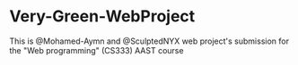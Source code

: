 # Very-Green-WebProject
This is @Mohamed-Aymn and @SculptedNYX web project's submission for the "Web programming" (CS333) AAST course
